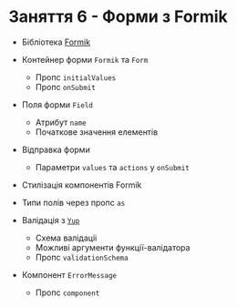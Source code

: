 # Заняття 6 - Форми з Formik

- Бібліотека [Formik](https://formik.org/)
- Контейнер форми `Formik` та `Form`
  - Пропс `initialValues`
  - Пропс `onSubmit`
- Поля форми `Field`
  - Атрибут `name`
  - Початкове значення елементів
- Відправка форми
  - Параметри `values` та `actions` у `onSubmit`
- Стилізація компонентів Formik
- Типи полів через пропс `as`

- Валідація з [`Yup`](https://github.com/jquense/yup)
  - Схема валідаціі
  - Можливі аргументи функції-валідатора
  - Пропс `validationSchema`
- Компонент `ErrorMessage`
  - Пропс `component`
